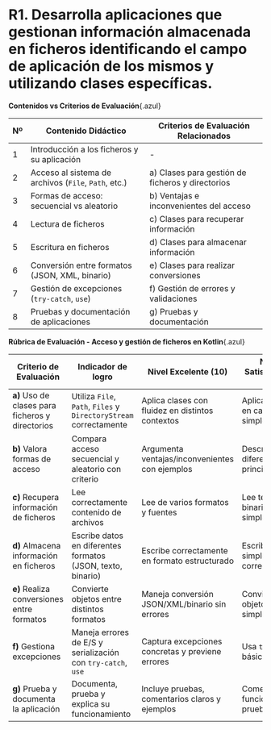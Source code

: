 
# R1. Desarrolla aplicaciones que gestionan información almacenada en ficheros identificando el campo de aplicación de los mismos y utilizando clases específicas.


**Contenidos vs Criterios de Evaluación**{.azul}

| Nº | Contenido Didáctico                                      | Criterios de Evaluación Relacionados      |
|----|-----------------------------------------------------------|-------------------------------------------|
| 1  | Introducción a los ficheros y su aplicación               | -                                          |
| 2  | Acceso al sistema de archivos (`File`, `Path`, etc.)      | a) Clases para gestión de ficheros y directorios |
| 3  | Formas de acceso: secuencial vs aleatorio                 | b) Ventajas e inconvenientes del acceso   |
| 4  | Lectura de ficheros                                       | c) Clases para recuperar información      |
| 5  | Escritura en ficheros                                     | d) Clases para almacenar información      |
| 6  | Conversión entre formatos (JSON, XML, binario)            | e) Clases para realizar conversiones      |
| 7  | Gestión de excepciones (`try-catch`, `use`)               | f) Gestión de errores y validaciones      |
| 8  | Pruebas y documentación de aplicaciones                   | g) Pruebas y documentación                |


**Rúbrica de Evaluación - Acceso y gestión de ficheros en Kotlin**{.azul}

| Criterio de Evaluación                          | Indicador de logro                                                 | Nivel Excelente (10)                      | Nivel Satisfactorio (7)               | Nivel Básico (5)                         | Nivel Insuficiente (0-4)                    |
|--------------------------------------------------|----------------------------------------------------------------------|-------------------------------------------|--------------------------------------|----------------------------------------|-----------------------------------------------|
| **a)** Uso de clases para ficheros y directorios | Utiliza `File`, `Path`, `Files` y `DirectoryStream` correctamente   | Aplica clases con fluidez en distintos contextos | Aplica clases en casos simples       | Utiliza clases parcialmente o con errores | No utiliza clases adecuadamente              |
| **b)** Valora formas de acceso                   | Compara acceso secuencial y aleatorio con criterio                  | Argumenta ventajas/inconvenientes con ejemplos | Describe las diferencias principales | Enumera tipos sin valoración           | No diferencia las formas de acceso           |
| **c)** Recupera información de ficheros         | Lee correctamente contenido de archivos                             | Lee de varios formatos y fuentes           | Lee textos o binarios simples         | Recupera parcialmente                     | No consigue leer datos de ficheros           |
| **d)** Almacena información en ficheros         | Escribe datos en diferentes formatos (JSON, texto, binario)         | Escribe correctamente en formato estructurado | Escribe datos simples correctamente  | Escritura parcial o incompleta            | Escritura incorrecta o inexistente           |
| **e)** Realiza conversiones entre formatos       | Convierte objetos entre distintos formatos                          | Maneja conversión JSON/XML/binario sin errores | Convierte objetos simples           | Solo realiza una conversión parcial       | No realiza ninguna conversión               |
| **f)** Gestiona excepciones                      | Maneja errores de E/S y serialización con `try-catch`, `use`       | Captura excepciones concretas y previene errores | Usa `try-catch` básico               | Manejo limitado o incorrecto              | No gestiona errores ni valida               |
| **g)** Prueba y documenta la aplicación         | Documenta, prueba y explica su funcionamiento                       | Incluye pruebas, comentarios claros y ejemplos | Comenta funciones y prueba básica   | Documentación o pruebas escasas            | No documenta ni prueba su código             |
